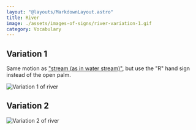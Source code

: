 ```yaml
---
layout: "@layouts/MarkdownLayout.astro"
title: River
image: ./assets/images-of-signs/river-variation-1.gif
category: Vocabulary
---
```


## Variation 1

Same motion as ["stream (as in water stream)"](./stream-water),
but use the "R" hand sign instead of the open palm.

![Variation 1 of river](@signs/river-variation-1.gif)

## Variation 2

![Variation 2 of river](@signs/river-variation-2.gif)
